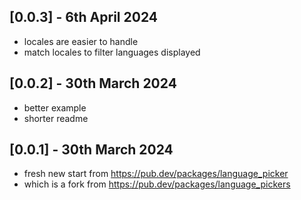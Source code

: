 ## [0.0.3] - 6th April 2024

- locales are easier to handle
- match locales to filter languages displayed

## [0.0.2] - 30th March 2024

- better example
- shorter readme

## [0.0.1] - 30th March 2024

- fresh new start from https://pub.dev/packages/language_picker
- which is a fork from https://pub.dev/packages/language_pickers